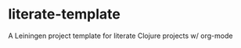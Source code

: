 literate-template
=================

A Leiningen project template for literate Clojure projects w/ org-mode
